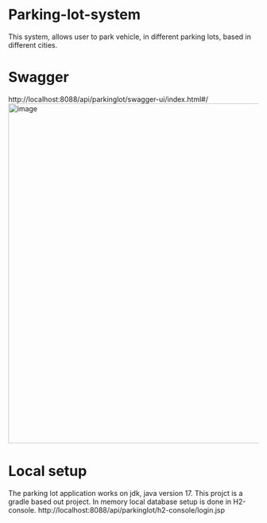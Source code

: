 # Parking-lot-system
This system, allows user to park vehicle, in different parking lots, based in different cities.

# Swagger
http://localhost:8088/api/parkinglot/swagger-ui/index.html#/
<img width="684" alt="image" src="https://github.com/user-attachments/assets/10962897-44e4-4d31-89b9-628ca45ec5c2">

# Local setup
The parking lot application works on jdk, java version 17. This projct is a gradle based out project.
In memory local database setup is done in H2-console. 
http://localhost:8088/api/parkinglot/h2-console/login.jsp


